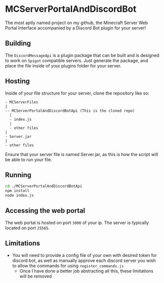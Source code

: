 # MCServerPortalAndDiscordBot

The most aptly named project on my github, the Minecraft Server Web Portal Interface accompanied by a Discord Bot plugin for your server!

## Building

The `DiscordMessageApi` is a plugin package that can be built and is designed to work on `Spigot` compatible servers. Just generate the package, and place the file inside of your plugins folder for your server.

## Hosting

Inside of your file structure for your server, clone the repository like so:

```
- MCServerFiles
|
-- MCServerPortalAndDiscordBotApi (This is the cloned repo)
  |
  - index.js
  |
  - other files
|
- Server.jar
|
- other files
```
Ensure that your server file is named Server.jar, as this is how the script will be able to run your file.

## Running

```sh
cd ./MCServerPortalAndDiscordBotApi
npm install
node index.js
```

## Accessing the web portal

The web portal is hosted on port `3000` of your ip.
The server is typically located on port `25565`.

## Limitations

- You will need to provide a config file of your own with desired token for discord bot, as well as manually approve each discord server you wish to allow the commands for using `register_commands.js`
  - Once I have done a better job abstracting all this, these limitations will be removed
